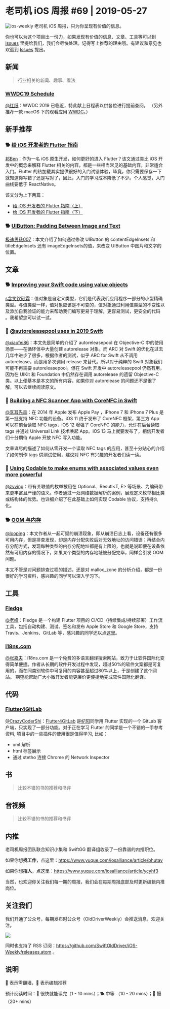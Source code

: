 # 老司机 iOS 周报 #69 | 2019-05-27

![ios-weekly](https://github.com/SwiftOldDriver/iOS-Weekly/blob/master/assets/ios-weekly.png?raw=true)
老司机 iOS 周报，只为你呈现有价值的信息。

你也可以为这个项目出一份力，如果发现有价值的信息、文章、工具等可以到 [Issues](https://github.com/SwiftOldDriver/iOS-Weekly/issues) 里提给我们，我们会尽快处理。记得写上推荐的理由哦。有建议和意见也欢迎到 [Issues](https://github.com/SwiftOldDriver/iOS-Weekly/issues) 提出。

## 新闻

> 行业相关的新闻、趣事、看法

### [WWDC19 Schedule](https://developer.apple.com/wwdc19/schedule/#!/)

[@红纸](https://github.com/nianran)：WWDC 2019 已临近，特此献上日程表以供各位进行提前查阅。
（另外推荐一款 macOS 下的观看应用 [WWDC](https://github.com/insidegui/WWDC)。）

## 新手推荐

### 🐕 [给 iOS 开发者的 Flutter 指南](https://mp.weixin.qq.com/s?__biz=MzUyMjg5NTI3NQ==&mid=2247483737&idx=1&sn=dd55f91bce2fd947a9951488ce39558b&chksm=f9c5ab9dceb2228bc0136d2e7b8155e84e87d6123d0e919e35ed013388c02752adbe67c48679&scene=21#wechat_redirect)

[邦Ben](https://weibo.com/linwenbang/)：作为一名 iOS 原生开发，如何更好的进入 Flutter？该文通过类比 iOS 开发中的概念来解释 Flutter 相关的内容，都是一些相当常见的基础内容，非常适合入门。Flutter 的热加载其实提供很好的入门试错体验，毕竟，你只需要保存一下就知道你写错了还是写对了，因此，入门的学习成本降低了不少。个人感觉，入门曲线要低于 ReactNative。

该文分为上下两篇：

- [给 iOS 开发者的 Flutter 指南（上）](https://mp.weixin.qq.com/s?__biz=MzUyMjg5NTI3NQ==&mid=2247483737&idx=1&sn=dd55f91bce2fd947a9951488ce39558b&chksm=f9c5ab9dceb2228bc0136d2e7b8155e84e87d6123d0e919e35ed013388c02752adbe67c48679&scene=21#wechat_redirect)
- [给 iOS 开发者的 Flutter 指南（下）](https://mp.weixin.qq.com/s/59w9e3pdnT5-GqF98J0gYQ)

### 🐕 [UIButton: Padding Between Image and Text](https://noahgilmore.com/blog/uibutton-padding/)

[极速男孩007](https://github.com/ztlyyznf001)：本文介绍了如何通过修改 UIButton 的 contentEdgeInsets 和 titleEdgeInsets 还有 imageEdgeInsets的值，来改变 UIButton 中图片和文字的位置。

## 文章

### 🐕 [Improving your Swift code using value objects](https://www.hackingwithswift.com/articles/188/improving-your-swift-code-using-value-objects)

[s含笑饮砒霜](https://weibo.com/chinafishnews/)：值对象是自定义类型，它们是代表我们应用程序一部分的小型精确类型。与值类型一样，值对象应该是不可变的，值对象通过利用值类型的不变性以及添加自我验证的能力来帮助我们编写更易于理解，更容易测试，更安全的代码 。我希望您可以试一试。

### 🐎 [@autoreleasepool uses in 2019 Swift](https://swiftrocks.com/autoreleasepool-in-2019-swift.html)

[@xiaofei86](https://weibo.com/xuyafei86)：本文先是简单的介绍了 autoreleasepool 在 Objective-C 中的使用场景——在循环体中大量创建 autorelease 对象。而 ARC 对 Swift 的优化在过去几年中进步了很多，根据作者的测试，似乎 ARC for Swift 从不调用 autorelease，而是用多次调用 release 来替代。所以对于纯粹的 Swift 对象我们可能不再需要 autoreleasepool。但在 Swift 开发中 autoreleasepool 仍然有用，因为在 UIKit 和 Foundation 中仍然存在调用 autorelease 的遗留 Objective-C 类。以上便基本是本文的所有内容，如果你对 autorelease 的问题还不是很了解，可以去继续阅读原文。

### 🐢 [Building a NFC Scanner App with CoreNFC in Swift](https://medium.com/appcoda-tutorials/building-nfc-product-scanner-ios-app-with-corenfc-alfian-losari-5da0365bcde5)

[@享耳先森](https://github.com/iblacksun)：在 2014 年 Apple 发布 Apple Pay ，iPhone  7 和  iPhone 7 Plus 是第一批支持 NFC 功能的设备。iOS 11 终于发布了 CoreNFC 框架，第三方 App 可以在前台读取 NFC tags，iOS 12 增强了 CoreNFC 的能力，允许在后台读取 tags 并通过 Universal Link 技术唤起 App。iOS 13 马上就要发布了，相信开发者们十分期待 Apple 开放 NFC 写入功能。

文章详尽的描述了如何从零开发一个读取 NFC tags 的应用，甚至十分贴心的介绍了如何制作 tags 供测试使用，建议对 NFC 有兴趣的开发者们读一读。

### 🐎 [Using Codable to make enums with associated values even more powerful](https://blog.natanrolnik.me/codable-enums-associated-values)

[@zvving](https://github.com/zvving)：带有关联值的枚举被用在 Optional<T>、Resutl<T, E> 等场景、为编码带来更丰富且严谨的语义。作者通过一处网络数据解析的案例，展现定义枚举相比类或结构体的优势。也详细介绍了在此基础上如何实现 Codable 协议，支持持久化。

### 🐕 [OOM 与内存](http://sindrilin.com/2019/05/23/oom_and_memory.html)

[@looping](https://github.com/looping)：本文作者从一起可疑的崩溃现象，即从崩溃日志上看，设备还有很多可用内存，但是排查发现，却是内存分配失败后对无效地址的访问错误；再结合内存分配方式，发现每种类型的内存分配地址都是有上限的，也就是说即便在设备依然有可用内存的情况下，如果某个类型的内存地址被分配完毕，同样会引发 OOM 问题。

本文不管是对问题排查过程的描述，还是对 malloc_zone 的分析介绍，都是一份很好的学习资料，感兴趣的同学可以深入学习下。

## 工具

### [Fledge](https://github.com/mmcc007/fledge)

[@老峰](https://github.com/GesanTung)：Fledge 是一个构建 Flutter 项目的 CI/CD（持续集成/持续部署）工作流工具，包括自动构建、测试、签名和发布 Apple Store 和 Google Store，支持 Travis、Jenkins、GitLab 等，感兴趣的同学还以点[这里](https://medium.com/@nocnoc/cicd-for-flutter-fdc07fe52abd)。

### [i18ns.com](https://i18ns.com/zh/index.html)

[@张嘉夫](https://github.com/josephchang10)：i18ns.com 是一个免费的多语言翻译搜索网站，致力于让软件国际化变得简单便捷。作者从长期的软件开发过程中发现，超过50%的软件文案都是可复用的，而在同类别软件中可复用的内容甚至超过80%以上，于是创建了这个网站。 期望能帮助广大小微开发者能更廉价更便捷地完成软件国际化翻译。

## 代码

### [Flutter4GitLab](https://github.com/stefanJi/Flutter4GitLab)

[@CrazyCoderShi](https://github.com/CrazyCoderShi)：[Flutter4GitLab](https://github.com/stefanJi/Flutter4GitLab) 是[纪阳](https://github.com/stefanJi)同学用 Flutter 实现的一个 GitLab 客户端，只实现了一部分功能。对于正在学习 Flutter 的同学是一个不错的一手参考资料, 项目中的一些插件的使用很是值得学习, 比如：

- xml 解析
- html 标签展示
- 通过 stetho 连接 Chrome 的 Network Inspector

## 书

> 比较不错的书的推荐和书评

## 音视频

> 比较不错的书的推荐和书评

## 内推

老司机周报团队联合知识小集和 SwiftGG 翻译组收录了一份靠谱的内推职位。

如果你想**找工作**，点这里：https://www.yuque.com/iosalliance/article/bhutav

如果你想**招人**，点这里：https://www.yuque.com/iosalliance/article/ycyhf3

当然，也欢迎你关注我们每一期的周报，我们会在每期周报底部及时更新编辑内推岗位。

## 关注我们

我们开通了公众号，每期发布时公众号（OldDriverWeekly）会推送消息，欢迎关注。

![](https://github.com/SwiftOldDriver/iOS-Weekly/blob/master/assets/qrcode_for_wechat.jpg?raw=true)

同时也支持了 RSS 订阅：https://github.com/SwiftOldDriver/iOS-Weekly/releases.atom 。

## 说明

🚧 表示需翻墙，🌟 表示编辑推荐

预计阅读时间：🐎 很快就能读完（1 - 10 mins）；🐕 中等 （10 - 20 mins）；🐢 慢（20+ mins）
